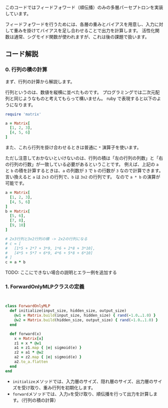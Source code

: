 
このコードではフィードフォワード（順伝播）のみの多層パーセプトロンを実装しています。

フィードフォワードを行うためには、各層の重みとバイアスを用意し、入力に対して重みを掛けてバイアスを足し合わせることで出力を計算します。
活性化関数は通常、シグモイド関数が使われますが、これは後の課題で扱います。


## コード解説

### 0. 行列の積の計算

まず、行列の計算から解説します。

行列というのは、数値を縦横に並べたものです。
プログラミングでは二次元配列と同じようなものと考えてもらって構いません。
ruby で表現すると以下のようになります。

```ruby
require 'matrix'

a = Matrix[
  [1, 2, 3],
  [4, 5, 6]
]

```

また、これら行列を掛け合わせるときは普通に `*` 演算子を使います。

ただし注意しておかないといけないのは、行列の積は「左の行列の列数」と「右の行列の行数」が一致している必要があるということです。
例えば、上記の `a` と `b` の積を計算するときは、`a` の列数が `3` で `b` の行数が `3` なので計算できます。
言い換えると `a` は `2x3` の行列で、`b` は `3x2` の行列です。
なので `a * b` の演算が可能です。

```ruby
a = Matrix[
  [1, 2, 3],
  [4, 5, 6]
]
b = Matrix[
  [5, 6],
  [7, 8],
  [9, 10]
]

# 2x3行列と3x2行列の積 -> 2x2の行列になる
# c = [
#   [1*5 + 2*7 + 3*9, 1*6 + 2*8 + 3*10],
#   [4*5 + 5*7 + 6*9, 4*6 + 5*8 + 6*10]
# ]
c = a * b
```

TODO: ここにできない場合の説明とエラー例を追加する


### 1. ForwardOnlyMLPクラスの定義

```ruby


class ForwardOnlyMLP
  def initialize(input_size, hidden_size, output_size)
    @w1 = Matrix.build(input_size, hidden_size) { rand(-1.0..1.0) }
    @w2 = Matrix.build(hidden_size, output_size) { rand(-1.0..1.0) }
  end

  def forward(x)
    x = Matrix[x]
    z1 = x * @w1
    a1 = z1.map { |e| sigmoid(e) }
    z2 = a1 * @w2
    a2 = z2.map { |e| sigmoid(e) }
    a2.to_a.flatten
  end
end
```

- `initialize`メソッドでは、入力層のサイズ、隠れ層のサイズ、出力層のサイズを受け取り、重み行列を初期化します。
- `forward`メソッドでは、入力`x`を受け取り、順伝播を行って出力を計算します。（行列の積の計算）
